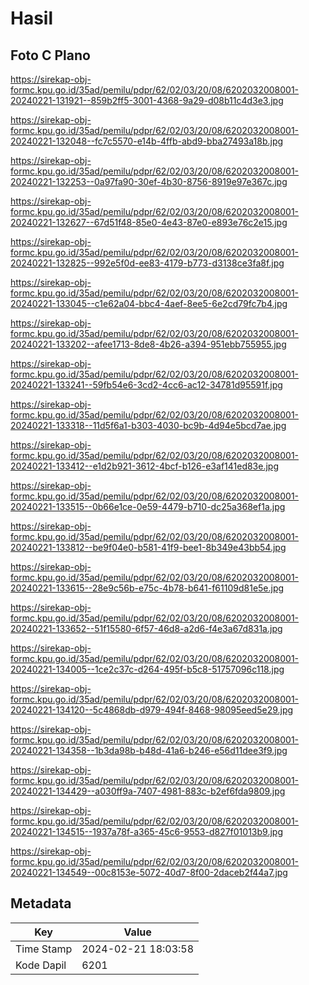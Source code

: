 # Hasil

## Foto C Plano

https://sirekap-obj-formc.kpu.go.id/35ad/pemilu/pdpr/62/02/03/20/08/6202032008001-20240221-131921--859b2ff5-3001-4368-9a29-d08b11c4d3e3.jpg

https://sirekap-obj-formc.kpu.go.id/35ad/pemilu/pdpr/62/02/03/20/08/6202032008001-20240221-132048--fc7c5570-e14b-4ffb-abd9-bba27493a18b.jpg

https://sirekap-obj-formc.kpu.go.id/35ad/pemilu/pdpr/62/02/03/20/08/6202032008001-20240221-132253--0a97fa90-30ef-4b30-8756-8919e97e367c.jpg

https://sirekap-obj-formc.kpu.go.id/35ad/pemilu/pdpr/62/02/03/20/08/6202032008001-20240221-132627--67d51f48-85e0-4e43-87e0-e893e76c2e15.jpg

https://sirekap-obj-formc.kpu.go.id/35ad/pemilu/pdpr/62/02/03/20/08/6202032008001-20240221-132825--992e5f0d-ee83-4179-b773-d3138ce3fa8f.jpg

https://sirekap-obj-formc.kpu.go.id/35ad/pemilu/pdpr/62/02/03/20/08/6202032008001-20240221-133045--c1e62a04-bbc4-4aef-8ee5-6e2cd79fc7b4.jpg

https://sirekap-obj-formc.kpu.go.id/35ad/pemilu/pdpr/62/02/03/20/08/6202032008001-20240221-133202--afee1713-8de8-4b26-a394-951ebb755955.jpg

https://sirekap-obj-formc.kpu.go.id/35ad/pemilu/pdpr/62/02/03/20/08/6202032008001-20240221-133241--59fb54e6-3cd2-4cc6-ac12-34781d95591f.jpg

https://sirekap-obj-formc.kpu.go.id/35ad/pemilu/pdpr/62/02/03/20/08/6202032008001-20240221-133318--11d5f6a1-b303-4030-bc9b-4d94e5bcd7ae.jpg

https://sirekap-obj-formc.kpu.go.id/35ad/pemilu/pdpr/62/02/03/20/08/6202032008001-20240221-133412--e1d2b921-3612-4bcf-b126-e3af141ed83e.jpg

https://sirekap-obj-formc.kpu.go.id/35ad/pemilu/pdpr/62/02/03/20/08/6202032008001-20240221-133515--0b66e1ce-0e59-4479-b710-dc25a368ef1a.jpg

https://sirekap-obj-formc.kpu.go.id/35ad/pemilu/pdpr/62/02/03/20/08/6202032008001-20240221-133812--be9f04e0-b581-41f9-bee1-8b349e43bb54.jpg

https://sirekap-obj-formc.kpu.go.id/35ad/pemilu/pdpr/62/02/03/20/08/6202032008001-20240221-133615--28e9c56b-e75c-4b78-b641-f61109d81e5e.jpg

https://sirekap-obj-formc.kpu.go.id/35ad/pemilu/pdpr/62/02/03/20/08/6202032008001-20240221-133652--51f15580-6f57-46d8-a2d6-f4e3a67d831a.jpg

https://sirekap-obj-formc.kpu.go.id/35ad/pemilu/pdpr/62/02/03/20/08/6202032008001-20240221-134005--1ce2c37c-d264-495f-b5c8-51757096c118.jpg

https://sirekap-obj-formc.kpu.go.id/35ad/pemilu/pdpr/62/02/03/20/08/6202032008001-20240221-134120--5c4868db-d979-494f-8468-98095eed5e29.jpg

https://sirekap-obj-formc.kpu.go.id/35ad/pemilu/pdpr/62/02/03/20/08/6202032008001-20240221-134358--1b3da98b-b48d-41a6-b246-e56d11dee3f9.jpg

https://sirekap-obj-formc.kpu.go.id/35ad/pemilu/pdpr/62/02/03/20/08/6202032008001-20240221-134429--a030ff9a-7407-4981-883c-b2ef6fda9809.jpg

https://sirekap-obj-formc.kpu.go.id/35ad/pemilu/pdpr/62/02/03/20/08/6202032008001-20240221-134515--1937a78f-a365-45c6-9553-d827f01013b9.jpg

https://sirekap-obj-formc.kpu.go.id/35ad/pemilu/pdpr/62/02/03/20/08/6202032008001-20240221-134549--00c8153e-5072-40d7-8f00-2daceb2f44a7.jpg


## Metadata

| Key        | Value               |
| ---------- | ------------------- |
| Time Stamp | 2024-02-21 18:03:58 |
| Kode Dapil | 6201                |



